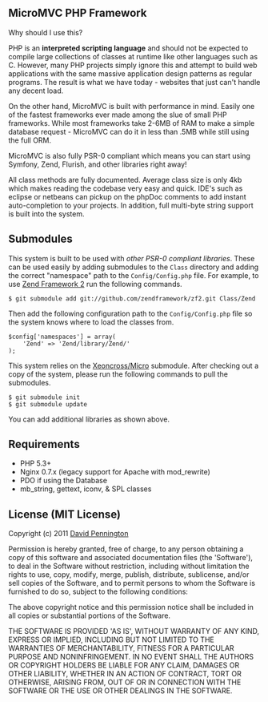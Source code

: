 ## MicroMVC PHP Framework

Why should I use this?

PHP is an **interpreted scripting language** and should not be expected to compile large collections of classes at runtime like other languages such as C. However, many PHP projects simply ignore this and attempt to build web applications with the same massive application design patterns as regular programs. The result is what we have today - websites that just can't handle any decent load.

On the other hand, MicroMVC is built with performance in mind. Easily one of the fastest frameworks ever made among the slue of small PHP frameworks. While most frameworks take 2-6MB of RAM to make a simple database request - MicroMVC can do it in less than .5MB while still using the full ORM.

MicroMVC is also fully PSR-0 compliant which means you can start using Symfony, Zend, Flurish, and other libraries right away!

All class methods are fully documented. Average class size is only 4kb which makes reading the codebase very easy and quick. IDE's such as eclipse or netbeans can pickup on the phpDoc comments to add instant auto-completion to your projects. In addition, full multi-byte string support is built into the system.

## Submodules

This system is built to be used with *other PSR-0 compliant libraries*. These can be used easily by adding submodules to the `Class` directory and adding the correct "namespace" path to the `Config/Config.php` file. For example, to use [Zend Framework 2](https://github.com/zendframework/zf2) run the following commands.

	$ git submodule add git://github.com/zendframework/zf2.git Class/Zend

Then add the following configuration path to the `Config/Config.php` file so the system knows where to load the classes from.

	$config['namespaces'] = array(
		'Zend' => 'Zend/library/Zend/'
	);


This system relies on the [Xeoncross/Micro](https://github.com/Xeoncross/Micro) submodule. After checking out a copy of the system, please run the following commands to pull the submodules.

	$ git submodule init
	$ git submodule update

You can add additional libraries as shown above.

## Requirements

* PHP 5.3+
* Nginx 0.7.x (legacy support for Apache with mod_rewrite)
* PDO if using the Database
* mb_string, gettext, iconv, & SPL classes


## License (MIT License)

Copyright (c) 2011 [David Pennington](http://xeoncross.com)

Permission is hereby granted, free of charge, to any person obtaining a copy of this software and associated documentation files (the 'Software'), to deal in the Software without restriction, including without limitation the rights to use, copy, modify, merge, publish, distribute, sublicense, and/or sell copies of the Software, and to permit persons to whom the Software is furnished to do so, subject to the following conditions:

The above copyright notice and this permission notice shall be included in all copies or substantial portions of the Software.

THE SOFTWARE IS PROVIDED 'AS IS', WITHOUT WARRANTY OF ANY KIND, EXPRESS OR IMPLIED, INCLUDING BUT NOT LIMITED TO THE WARRANTIES OF MERCHANTABILITY, FITNESS FOR A PARTICULAR PURPOSE AND NONINFRINGEMENT. IN NO EVENT SHALL THE AUTHORS OR COPYRIGHT HOLDERS BE LIABLE FOR ANY CLAIM, DAMAGES OR OTHER LIABILITY, WHETHER IN AN ACTION OF CONTRACT, TORT OR OTHERWISE, ARISING FROM, OUT OF OR IN CONNECTION WITH THE SOFTWARE OR THE USE OR OTHER DEALINGS IN THE SOFTWARE.


